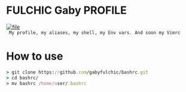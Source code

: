 # FULCHIC Gaby PROFILE #  
[![file](https://img.shields.io/badge/file-bashrc-lightgrey.svg)](https://github.com/gabyfulchic)  
``` My profile, my aliases, my shell, my Env vars. And soon my Vimrc```  

# How to use 
```ruby  
> git clone https://github.com/gabyfulchic/bashrc.git  
> cd bashrc/  
> mv bashrc /home/user/.bashrc  
```
